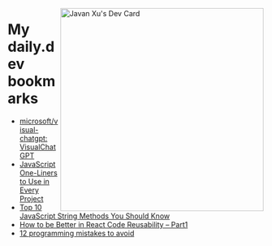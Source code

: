 
<a href="https://app.daily.dev/JavanXU"><img align="right" src="https://api.daily.dev/devcards/e45a150971844cd6959a94bb94e861ea.png?r=quw" width="400" alt="Javan Xu's Dev Card"/></a>

# My daily.dev bookmarks
<!-- daily.dev BOOKMARKS:START -->
- [microsoft/visual-chatgpt: VisualChatGPT](https://app.daily.dev/posts/oz0HW9O2X?utm_source=rss&utm_medium=bookmarks&utm_campaign=6ueXw3FRNQzpNtewCDbI6)
- [JavaScript One-Liners to Use in Every Project](https://app.daily.dev/posts/kXq3w4e2P?utm_source=rss&utm_medium=bookmarks&utm_campaign=6ueXw3FRNQzpNtewCDbI6)
- [Top 10 JavaScript String Methods You Should Know](https://app.daily.dev/posts/2Qxc2B6Zh?utm_source=rss&utm_medium=bookmarks&utm_campaign=6ueXw3FRNQzpNtewCDbI6)
- [How to be Better in React Code Reusability – Part1](https://app.daily.dev/posts/QfHOhUHf8?utm_source=rss&utm_medium=bookmarks&utm_campaign=6ueXw3FRNQzpNtewCDbI6)
- [12 programming mistakes to avoid](https://app.daily.dev/posts/FcSDD3l69?utm_source=rss&utm_medium=bookmarks&utm_campaign=6ueXw3FRNQzpNtewCDbI6)
<!-- daily.dev BOOKMARKS:END -->
